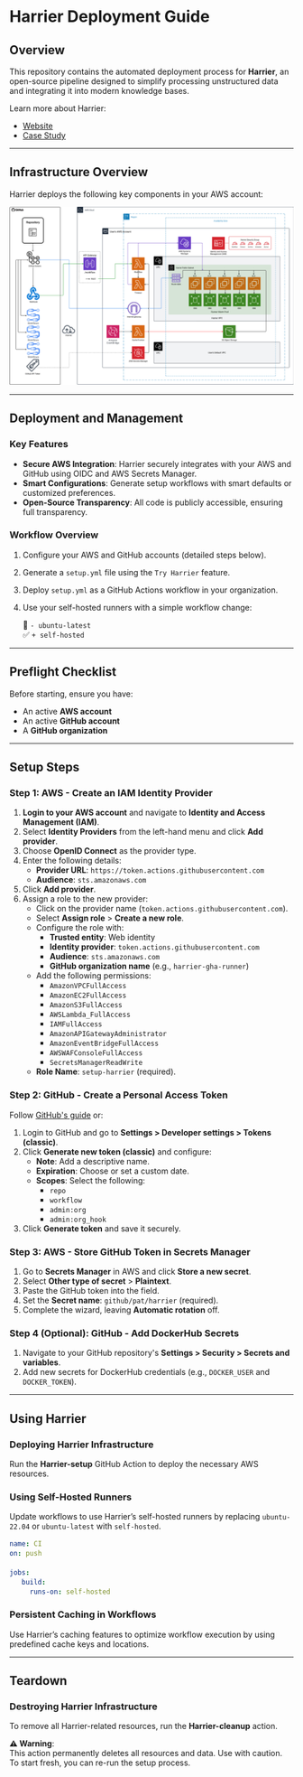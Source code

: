 # Harrier Deployment Guide

## Overview

This repository contains the automated deployment process for **Harrier**, an open-source pipeline designed to simplify processing unstructured data and integrating it into modern knowledge bases.

Learn more about Harrier:  
- [Website](https://harrier-gha-runner.github.io/)  
- [Case Study](https://harrier-gha-runner.github.io/case-study/)

---

## Infrastructure Overview

Harrier deploys the following key components in your AWS account:

<p align="center">
  <img 
    src="./static/diagrams/harrier-architecture-bg-white.png"
    alt="Harrier architecture including GitHub and deployed AWS resources"
  >
</p>

---

## Deployment and Management

### Key Features
- **Secure AWS Integration**: Harrier securely integrates with your AWS and GitHub using OIDC and AWS Secrets Manager.
- **Smart Configurations**: Generate setup workflows with smart defaults or customized preferences.
- **Open-Source Transparency**: All code is publicly accessible, ensuring full transparency.

### Workflow Overview
1. Configure your AWS and GitHub accounts (detailed steps below).  
2. Generate a `setup.yml` file using the `Try Harrier` feature.  
3. Deploy `setup.yml` as a GitHub Actions workflow in your organization.  
4. Use your self-hosted runners with a simple workflow change:  

   🚫 `- ubuntu-latest`  
   ✅ `+ self-hosted`

---

## Preflight Checklist

Before starting, ensure you have:
- An active **AWS account**
- An active **GitHub account**
- A **GitHub organization**

---

## Setup Steps

### Step 1: AWS - Create an IAM Identity Provider

1. **Login to your AWS account** and navigate to **Identity and Access Management (IAM)**.
2. Select **Identity Providers** from the left-hand menu and click **Add provider**.
3. Choose **OpenID Connect** as the provider type.
4. Enter the following details:
   - **Provider URL**: `https://token.actions.githubusercontent.com`
   - **Audience**: `sts.amazonaws.com`
5. Click **Add provider**.
6. Assign a role to the new provider:
   - Click on the provider name (`token.actions.githubusercontent.com`).
   - Select **Assign role** > **Create a new role**.
   - Configure the role with:
     - **Trusted entity**: Web identity
     - **Identity provider**: `token.actions.githubusercontent.com`
     - **Audience**: `sts.amazonaws.com`
     - **GitHub organization name** (e.g., `harrier-gha-runner`)
   - Add the following permissions:
     - `AmazonVPCFullAccess`
     - `AmazonEC2FullAccess`
     - `AmazonS3FullAccess`
     - `AWSLambda_FullAccess`
     - `IAMFullAccess`
     - `AmazonAPIGatewayAdministrator`
     - `AmazonEventBridgeFullAccess`
     - `AWSWAFConsoleFullAccess`
     - `SecretsManagerReadWrite`
   - **Role Name**: `setup-harrier` (required).

### Step 2: GitHub - Create a Personal Access Token

Follow [GitHub's guide](https://docs.github.com/en/authentication/keeping-your-account-and-data-secure/managing-your-personal-access-tokens#creating-a-personal-access-token-classic) or:

1. Login to GitHub and go to **Settings > Developer settings > Tokens (classic)**.
2. Click **Generate new token (classic)** and configure:
   - **Note**: Add a descriptive name.
   - **Expiration**: Choose or set a custom date.
   - **Scopes**: Select the following:
     - `repo`
     - `workflow`
     - `admin:org`
     - `admin:org_hook`
3. Click **Generate token** and save it securely.

### Step 3: AWS - Store GitHub Token in Secrets Manager

1. Go to **Secrets Manager** in AWS and click **Store a new secret**.
2. Select **Other type of secret** > **Plaintext**.
3. Paste the GitHub token into the field.
4. Set the **Secret name**: `github/pat/harrier` (required).
5. Complete the wizard, leaving **Automatic rotation** off.

### Step 4 (Optional): GitHub - Add DockerHub Secrets

1. Navigate to your GitHub repository's **Settings > Security > Secrets and variables**.
2. Add new secrets for DockerHub credentials (e.g., `DOCKER_USER` and `DOCKER_TOKEN`).

---

## Using Harrier

### Deploying Harrier Infrastructure

Run the **Harrier-setup** GitHub Action to deploy the necessary AWS resources.

### Using Self-Hosted Runners

Update workflows to use Harrier’s self-hosted runners by replacing `ubuntu-22.04` or `ubuntu-latest` with `self-hosted`.

```yml
name: CI
on: push

jobs:
   build:
     runs-on: self-hosted
```

### Persistent Caching in Workflows

Use Harrier’s caching features to optimize workflow execution by using predefined cache keys and locations.

---

## Teardown

### Destroying Harrier Infrastructure

To remove all Harrier-related resources, run the **Harrier-cleanup** action.

**⚠ Warning**:  
This action permanently deletes all resources and data. Use with caution. To start fresh, you can re-run the setup process.

<!-- ## Overview

This repository contains the automated deployment process for Harrier, an open-source pipeline designed to simplify the processing of unstructured data and its integration into modern knowledge bases.

To learn more about Harrier, visit our [website](https://harrier-gha-runner.github.io/) and [case study](https://harrier-gha-runner.github.io/case-study/).

## Infrastructure Overview

Harrier deploys the following key components in your AWS account:

<p align="center">
  <img 
    src="./static/diagrams/harrier-architecture-bg-white.png"
    alt="Harrier architecture including including GitHub and deployed AWS resources"
  >
</p>

## Deployment and Management

Harrier will deploy resources for you in your own AWS account, providing secure integration with your GitHub organization through OIDC standards and AWS Secrets Manager. You will never give any sensitive information, including passwords or keys, to Harrier.

To begin, follow the steps in the Installation section below to configure your AWS and GitHub to work together. You'll establis an identity provider and role in AWS IAM, generate your own personal access token in GitHub, and save it in your AWS Secrets Manager to allow your repo code to access your AWS.

Once these configurations are complete, you'll use the `Try Harrier` feature to get your setup YAML file. Just specify your configuration preferences, or rely on smart default values. Then you will receive a setup.yml file, which you'll copy and pasted into a new workflow action in any repository within your GitHub organization. Executing this workflow will deploy your new self-hosted runners in your AWS, fully at your service and control.

Your new action based on the setup.yml first automates preparatory tasks such as setting up Node.js and configuring AWS credentials with the user's designated IAM role. Once the groundwork is complete, the action executes the Harrier Setup Action from the GitHub public marketplace. Harrier Setup is a JavaScript packed action which deploys the required infrastructure using code from the action repository. The project is open-source which means that anyone can browse and check the code and functionality before executing.

Using your new self-hosted runner is a simple one-line change in any workflow:

🚫 `- ubuntu-latest`  
✅ `+ self-hosted`


### Preflight Check

Before starting with Harrier, make sure you have the following:

- An active AWS account
- An active GitHub account
- A GitHub organization

### AWS Confirmation

1. Login to your AWS Account.
2. Copy your AWS Account ID 12-digit number and save it for yourself somewhere safe. Usually your number is in the AWS drop down menu, top-right corner.

### AWS, Create an IAM Identity Provider

1. In your AWS account dashboard, go to Identity and Access Management (IAM)
2. Select Identity Providers from the left-hand menu
3. Press the “Add provider” button
4. Choose “OpenID Connect” provider type
5. For Provider URL, input:`https://token.actions.githubusercontent.com`
6. For Audience, input: sts.amazonaws.com (if you are in the USA)
7. Press the “Add provider” button

8. Click into the new provider called "token.actions.githubusercontent.com"
9. Press the “Assign role” button, on the top-right
10. “Create a new role”, and push the “Next” button
11. Select the “Web identity” Trusted entity type
12. Select the “token.actions.githubusercontent.com” Identity provider from the drop down
13. Select the “sts.amazonaws.com” Audience from the drop down
14. Enter your GitHub organization name (e.g. harrier-gha-runner), and push the “Next” button
15. Add these permissions:
- `AmazonVPCFullAccess`
- `AmazonEC2FullAccess`
- `AmazonS3FullAccess`
- `AWSLambda_FullAccess`
- `IAMFullAccess`
- `AmazonAPIGatewayAdministrator`
- `AmazonEventBridgeFullAccess`
- `AWSWAFConsoleFullAccess`
- `SecretsManagerReadWrite`
16. Name the role `setup-harrier`. Harrier will not deploy if the role is named anything other than `setup-harrier`.
17. Select the newly created role and push the “Create role” orange button. Now your Identity Provider and role are ready!

### GitHub, Create a new Personal Access Token

Follow the steps on [docs.github.com](https://docs.github.com/en/authentication/keeping-your-account-and-data-secure/managing-your-personal-access-tokens#creating-a-personal-access-token-classic) here, or: 
1. Login to github.com, click your profile photo (top-right) and select [“Settings”](https://github.com/settings/profile) from the drop-down menu.
2. In the left sidebar, click "Developer settings" (towards the bottom).
3. In the left sidebar, under Personal access tokens, click "Tokens (classic)".
4. Select "Generate new token", then click "Generate new token (classic)".
5. In the "Note" field, give your token a descriptive name.
6. Select Expiration, then choose a default option or click Custom to enter a date.
7. Select the 4 following scopes to grant this token:
- repo
- workflow
- admin:org
- admin:org_hook
8. Click "Generate token."
9. Copy your new token and save it somewhere safe for later.

### On AWS, Create a new AWS Secret
1. In your AWS account dashboard, go to Secrets Manager
2. Press the “Store a new secret” button, on the top-right
3. Select “Other type of secret” secret type
4. Select “Plaintext” Key/value pairs
5. Overwrite the {“”:””} with the GitHub Personal Access Token you copied earlier. Your GitHub token should be the only text in the text field.
6. Push the “Next” button
7. Enter `github/pat/harrier` as the Secret name. Access will not work if your secret is named anything other than `github/pat/harrier`.
8. Push the “Next” button
9. Leave the Automatic rotation option off by default
10. Push the “Next” button
11. Review details and push the “Store” button at the bottom of the page

### Optionally, Create GitHub secrets to keep Dockerhub Username and Token
This is useful if you want to use the docker/build-and-push action to push Docker images to your registry.
Follow the steps on [docs.github.com](https://docs.github.com/en/actions/security-for-github-actions/security-guides/using-secrets-in-github-actions#creating-secrets-for-a-repository) or: 
1. On GitHub, navigate to the main page of the repository you want to use Harrier in.
2. Under your repository name, click the Settings cog

3. In the "Security" section of the sidebar, select  Secrets and variables, then click Actions.
4. Click the Secrets tab and select "New repository secret".
5. In the Name field, type a name for your secret, such as `DOCKER_USER` or `DOCKER_TOKEN`
6. In the Secret field, enter the value for your secret, such as your Dockerhub username or Dockerhub token copied from your Docker account settings.
7. Click Add secret.


### Deploying Harrier

To have Harrier deploy your AWS infra resources, run the Harrier-setup action

### Using Harrier self-hosted runners in your GitHub Actions workflows

### Using Harrier persistent cache in your GitHub Actions workflows

### Destroying Harrier Infrastructure

To tear down the Harrier infrastructure from your AWS, run the Harrier-cleanup action

This action will delete all Harrier-related resources in your AWS account.

**⚠ Important:**  
Destroying the infrastructure will permanently delete all associated resources and data. This action is irreversible, so proceed with caution. If you wish, you can always set Harrier up again with a fresh start. -->
